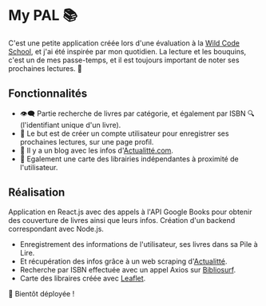 # My PAL :books:

C'est une petite application créée lors d'une évaluation à la [Wild Code School](https://www.wildcodeschool.com/fr-FR/campus/marseille), et j'ai été inspirée par mon quotidien. La lecture et les bouquins, c'est un de mes passe-temps, et il est toujours important de noter ses prochaines lectures. :bookmark:

## Fonctionnalités

- :eye_speech_bubble: Partie recherche de livres par catégorie, et également par ISBN :mag: (l'identifiant unique d'un livre). 
- :bust_in_silhouette: Le but est de créer un compte utilisateur pour enregistrer ses prochaines lectures, sur une page profil. 
- :newspaper: Il y a un blog avec les infos d'[Actualitté.com](https://actualitte.com). 
- :school: Egalement une carte des librairies indépendantes à proximité de l'utilisateur. 

## Réalisation

Application en React.js avec des appels à l'API Google Books pour obtenir des couverture de livres ainsi que leurs infos. Création d'un backend correspondant avec Node.js. 
- Enregistrement des informations de l'utilisateur, ses livres dans sa Pile à Lire. 
- Et récupération des infos grâce à un web scraping d'[Actualitté](https://actualitte.com/thematique/35/chroniques). 
- Recherche par ISBN effectuée avec un appel Axios sur [Bibliosurf](https://www.bibliosurf.com/Presentation-de-l-API.html).
- Carte des libraires créée avec [Leaflet](https://leafletjs.com).


:construction: Bientôt déployée ! 
